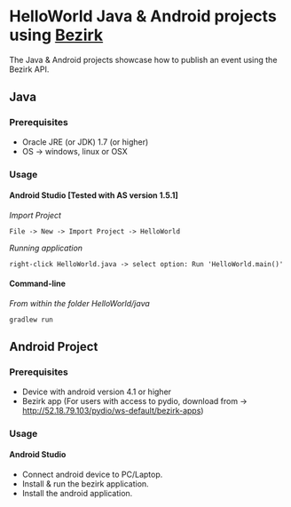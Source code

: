 # HelloWorld Java & Android projects using [Bezirk](http://rb-bezirk.bosch.com/) 
The Java & Android projects showcase how to publish an event using the Bezirk API. 

## Java
### Prerequisites 
* Oracle JRE (or JDK) 1.7 (or higher)
* OS -> windows, linux or OSX

### Usage
#### Android Studio [Tested with AS version 1.5.1]
*Import Project*
```
File -> New -> Import Project -> HelloWorld
```
*Running application*
```
right-click HelloWorld.java -> select option: Run 'HelloWorld.main()'
```
#### Command-line
*From within the folder HelloWorld/java*
```
gradlew run
```

## Android Project
### Prerequisites 
* Device with android version 4.1 or higher
* Bezirk app (For users with access to pydio, download from -> http://52.18.79.103/pydio/ws-default/bezirk-apps)

### Usage
#### Android Studio
* Connect android device to PC/Laptop.
* Install & run the bezirk application.
* Install the android application.
